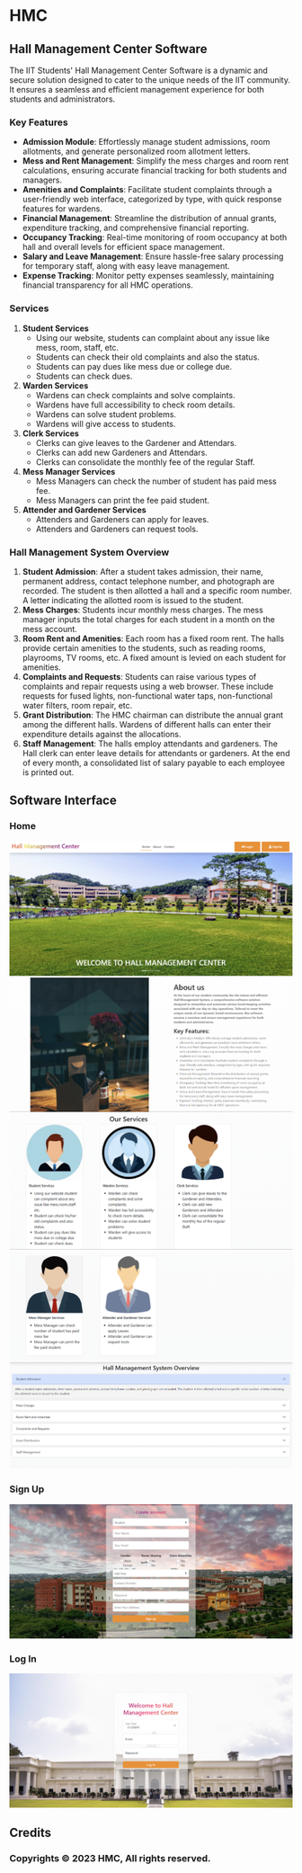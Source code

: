 # HMC
## Hall Management Center Software
The IIT Students' Hall Management Center Software is a dynamic and secure solution designed to cater to the unique needs of the IIT community. It ensures a seamless and efficient management experience for both students and administrators.
### Key Features
* **Admission Module**: Effortlessly manage student admissions, room allotments, and generate personalized room allotment letters.
* **Mess and Rent Management**: Simplify the mess charges and room rent calculations, ensuring accurate financial tracking for both students and managers.
* **Amenities and Complaints**: Facilitate student complaints through a user-friendly web interface, categorized by type, with quick response features for wardens.
* **Financial Management**: Streamline the distribution of annual grants, expenditure tracking, and comprehensive financial reporting.
* **Occupancy Tracking**: Real-time monitoring of room occupancy at both hall and overall levels for efficient space management.
* **Salary and Leave Management**: Ensure hassle-free salary processing for temporary staff, along with easy leave management.
* **Expense Tracking**: Monitor petty expenses seamlessly, maintaining financial transparency for all HMC operations.

###  Services

1. **Student Services**
   * Using our website, students can complaint about any issue like mess, room, staff, etc.
   * Students can check their old complaints and also the status.
   * Students can pay dues like mess due or college due.
   * Students can check dues.
2. **Warden Services**
   * Wardens can check complaints and solve complaints.
   * Wardens have full accessibility to check room details.
   * Wardens can solve student problems.
   * Wardens will give access to students.
3. **Clerk Services**
   * Clerks can give leaves to the Gardener and Attendars.
   * Clerks can add new Gardeners and Attendars.
   * Clerks can consolidate the monthly fee of the regular Staff.
4. **Mess Manager Services**
   * Mess Managers can check the number of student has paid mess fee.
   * Mess Managers can print the fee paid student.
5. **Attender and Gardener Services**
   * Attenders and Gardeners can apply for leaves.
   * Attenders and Gardeners can request tools.

### Hall Management System Overview

1. **Student Admission**: After a student takes admission, their name, permanent address, contact telephone number, and photograph are recorded. The student is then allotted a hall and a specific room number. A letter indicating the allotted room is issued to the student.
2. **Mess Charges**: Students incur monthly mess charges. The mess manager inputs the total charges for each student in a month on the mess account.
3. **Room Rent and Amenities**: Each room has a fixed room rent. The halls provide certain amenities to the students, such as reading rooms, playrooms, TV rooms, etc. A fixed amount is levied on each student for amenities.
4. **Complaints and Requests**: Students can raise various types of complaints and repair requests using a web browser. These include requests for fused lights, non-functional water taps, non-functional water filters, room repair, etc.
5. **Grant Distribution**: The HMC chairman can distribute the annual grant among the different halls. Wardens of different halls can enter their expenditure details against the allocations.
6. **Staff Management**: The halls employ attendants and gardeners. The Hall clerk can enter leave details for attendants or gardeners. At the end of every month, a consolidated list of salary payable to each employee is printed out.

## Software Interface
### Home 
<img class="d-block w-100 h-100" src="README_IMAGES/1.png" alt="Firstslide">
<img class="d-block w-100 h-100" src="README_IMAGES/2.png" alt="Firstslide">
<img class="d-block w-100 h-100" src="README_IMAGES/3.png" alt="Firstslide">
<img class="d-block w-100 h-100" src="README_IMAGES/4.png" alt="Firstslide">
<img class="d-block w-100 h-100" src="README_IMAGES/5.png" alt="Firstslide">

### Sign Up
<img class="d-block w-100 h-100" src="README_IMAGES/signup.png" alt="Firstslide">

### Log In
<img class="d-block w-100 h-100" src="README_IMAGES/login.png" alt="Firstslide">

## Credits
### Copyrights © 2023 HMC, All rights reserved.
